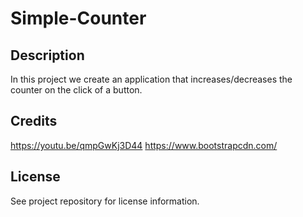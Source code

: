 # Simple-Counter

## Description

In this project we create an application that increases/decreases the counter on the click of a button.

## Credits
https://youtu.be/qmpGwKj3D44
https://www.bootstrapcdn.com/

## License

See project repository for license information.

